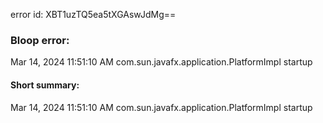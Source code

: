 error id: XBT1uzTQ5ea5tXGAswJdMg==
### Bloop error:

Mar 14, 2024 11:51:10 AM com.sun.javafx.application.PlatformImpl startup
#### Short summary: 

Mar 14, 2024 11:51:10 AM com.sun.javafx.application.PlatformImpl startup